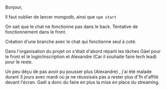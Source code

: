 Bonjour, 

Il faut oublier de lancer mongodb, ainsi que ```npm start```

On sait que le chat ne fonctionne pas dans le back. 
Tentative de fonctionnement dans le front. 

Création d'une branche avec le chat qui fonctionne seul à coté.

Dans l'organisation du projet on s'était d'abord réparti les tâches Gäel pour le front et le login/inscription et Alexandre (Car il souhaite faire tech lead) pour le reste.
 

Un peu déçu de pas avoir pu pousser plus (Alexandre) , j'ai été malade durant 3 jours avec mardi où je ne réussisais pas a rester plus d'1h d'affilé devant l'écran.
Gaël a donc du faire en plus la mise en place du streaming.

